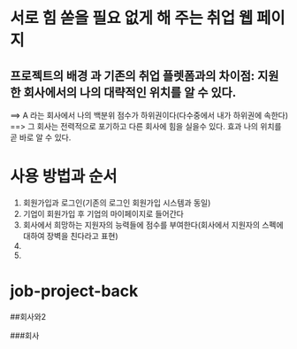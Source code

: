 # 서로 힘 쏟을 필요 없게 해 주는 취업 웹 페이지 




## 프로젝트의 배경 과 기존의 취업 플렛폼과의 차이점: 지원한 회사에서의 나의 대략적인 위치를 알 수 있다.
==> A 라는 회사에서 나의 백분위 점수가 하위권이다(다수중에서 내가 하위권에 속한다) ==> 그 회사는 전력적으로 포기하고 다른 회사에 힘을 실을수 있다.
효과 나의 위치를 곧 바로 알 수 있다.




# 사용 방법과 순서 
1. 회원가입과 로그인(기존의 로그인 회원가입 시스템과 동일)
2. 기업이 회원가입 후 기업의 마이페이지로 들어간다 
3. 회사에서 희망하는 지원자의 능력들에 점수를 부여한다(회사에서 지원자의 스펙에 대하여 장벽을 친다라고 표현)
4. 
5. 



# job-project-back



##회사와2 


###회사 
